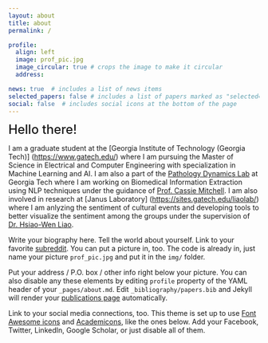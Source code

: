 ```yaml
---
layout: about
title: about
permalink: /

profile:
  align: left
  image: prof_pic.jpg
  image_circular: true # crops the image to make it circular
  address: 

news: true  # includes a list of news items
selected_papers: false # includes a list of papers marked as "selected={true}"
social: false  # includes social icons at the bottom of the page
---
```


<!--<br>-->
<span style="font-weight:500; font-size: 25px" >  Hello there! </span>

I am a graduate student at the [Georgia Institute of Technology (Georgia Tech)] (https://www.gatech.edu/) where I am pursuing the Master of Science in Electrical and Computer Engineering with specialization in Machine Learning and AI. I am also a part of the [Pathology Dynamics Lab](https://sites.gatech.edu/cassie-mitchell-lab/) at Georgia Tech where I am working on Biomedical Information Extraction using NLP techniques under the guidance of [Prof. Cassie Mitchell](https://sites.gatech.edu/cassie-mitchell-lab/people/pi-profile/). I am also involved in research at [Janus Laboratory] (https://sites.gatech.edu/liaolab/) where I am anlyzing the sentiment of cultural events and developing tools to better visualize the sentiment among the groups under the supervision of [Dr. Hsiao-Wen Liao](https://sites.gatech.edu/liaolab/people/director/). <br>



Write your biography here. Tell the world about yourself. Link to your favorite [subreddit](http://reddit.com). You can put a picture in, too. The code is already in, just name your picture `prof_pic.jpg` and put it in the `img/` folder.

Put your address / P.O. box / other info right below your picture. You can also disable any these elements by editing `profile` property of the YAML header of your `_pages/about.md`. Edit `_bibliography/papers.bib` and Jekyll will render your [publications page](/al-folio/publications/) automatically.

Link to your social media connections, too. This theme is set up to use [Font Awesome icons](http://fortawesome.github.io/Font-Awesome/) and [Academicons](https://jpswalsh.github.io/academicons/), like the ones below. Add your Facebook, Twitter, LinkedIn, Google Scholar, or just disable all of them.
